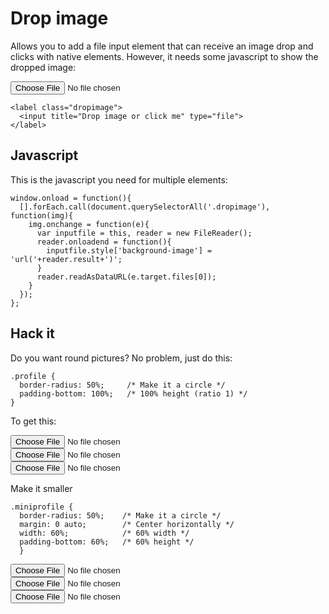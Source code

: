 <!-- Remember to add the style for this particular plugin -->

# Drop image

Allows you to add a file input element that can receive an image drop and clicks with native elements. However, it needs some javascript to show the dropped image:

<div class="demo">
  <label class="dropimage">
    <input title="Drop image or click me" type="file">
  </label>
</div>

<style>
  .demo {
    width: 30%;
    }
</style>

    <label class="dropimage">
      <input title="Drop image or click me" type="file">
    </label>



## Javascript

This is the javascript you need for multiple elements:

    window.onload = function(){
      [].forEach.call(document.querySelectorAll('.dropimage'), function(img){
        img.onchange = function(e){
          var inputfile = this, reader = new FileReader();
          reader.onloadend = function(){
            inputfile.style['background-image'] = 'url('+reader.result+')';
          }
          reader.readAsDataURL(e.target.files[0]);
        }
      });
    };

<script>
  window.onload = function(){
    console.log("Loaded");
    [].forEach.call(document.querySelectorAll('.dropimage'), function(img){
      img.onchange = function(e){
        var inputfile = this, reader = new FileReader();
        reader.onloadend = function(){
          inputfile.style['background-image'] = 'url('+reader.result+')';
        }
        reader.readAsDataURL(e.target.files[0]);
      }
    });
  }
</script>


## Hack it

Do you want round pictures? No problem, just do this:

    .profile {
      border-radius: 50%;     /* Make it a circle */
      padding-bottom: 100%;   /* 100% height (ratio 1) */
    }

To get this:

<style>
  .profile {
    border-radius: 50%;
    padding-bottom: 100%;
  }
</style>

<div class="row">
  <div>
    <label class="dropimage profile">
      <input name="filea" title="Drop image or click me" type="file">
    </label>
  </div>
  <div>
    <label class="dropimage profile">
      <input name="fileb" title="Drop image or click me" type="file">
    </label>
  </div>
  <div>
    <label class="dropimage profile">
      <input name="fileb" title="Drop image or click me" type="file">
    </label>
  </div>
</div>




Make it smaller

    .miniprofile {
      border-radius: 50%;    /* Make it a circle */
      margin: 0 auto;        /* Center horizontally */
      width: 60%;            /* 60% width */
      padding-bottom: 60%;   /* 60% height */
      }

<style>
  .miniprofile {
    margin: 0 auto;
    width: 60%;
    padding-bottom: 60%;
    border-radius: 50%;
  }
</style>

<div class="row">
  <div>
    <label class="dropimage miniprofile">
      <input name="filea" title="Drop image or click me" type="file">
    </label>
  </div>
  <div>
    <label class="dropimage miniprofile">
      <input name="fileb" title="Drop image or click me" type="file">
    </label>
  </div>
  <div>
    <label class="dropimage miniprofile">
      <input name="fileb" title="Drop image or click me" type="file">
    </label>
  </div>
</div>


